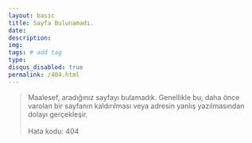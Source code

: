 ```yaml
---
layout: basic
title: Sayfa Bulunamadı.
date: 
description:  
img:  
tags: # add tag
type:
disqus_disabled: true
permalink: /404.html
---
```





> Maalesef, aradığınız sayfayı bulamadık. Genellikle bu, daha önce varolan bir sayfanın kaldırılması veya adresin yanlış yazılmasından dolayı gerçekleşir. <br><br>
> Hata kodu: 404
